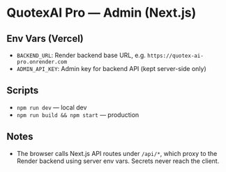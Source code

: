 # QuotexAI Pro — Admin (Next.js)

## Env Vars (Vercel)
- `BACKEND_URL`: Render backend base URL, e.g. `https://quotex-ai-pro.onrender.com`
- `ADMIN_API_KEY`: Admin key for backend API (kept server-side only)

## Scripts
- `npm run dev` — local dev
- `npm run build && npm start` — production

## Notes
- The browser calls Next.js API routes under `/api/*`, which proxy to the Render backend using server env vars. Secrets never reach the client.
